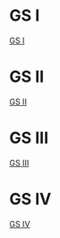 # GS I

[GS I](obsidian://open?vault=Hari%20UPSC%20Prep&file=websites%2FGeneral%20Studies-I.html)

# GS II

[GS II](obsidian://open?vault=Hari%20UPSC%20Prep&file=websites%2FGeneral%20Studies-II.html)

# GS III

[GS III](obsidian://open?vault=Hari%20UPSC%20Prep&file=websites%2FGeneral%20Studies-III.html)

# GS IV

[GS IV](obsidian://open?vault=Hari%20UPSC%20Prep&file=websites%2FGeneral%20Studies-IV.html)


